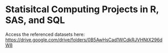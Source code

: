 # Statisitcal Computing Projects in R, SAS, and SQL  
Access the referenced datasets here: https://drive.google.com/drive/folders/0B5AwHsCad1WCdkRJVHNtX296dW8
